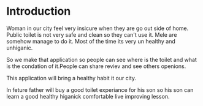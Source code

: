 # Introduction

Woman in our city feel very insicure when they are go out side of home. Public toilet is not very safe and clean so they can't use it. Mele are somehow manage to do it. Most of the time its very un healthy and unhiganic.

So we make that application so people can see where is the toilet and what is the condation of it.People can share reviev and see others openions.

This application will bring a healthy habit it our city.

In feture father will buy a good toilet experiance for his son so his son can learn a good healthy higanick comfortable live improving lesson.



